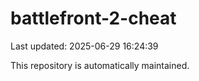 # battlefront-2-cheat

Last updated: 2025-06-29 16:24:39

This repository is automatically maintained.
